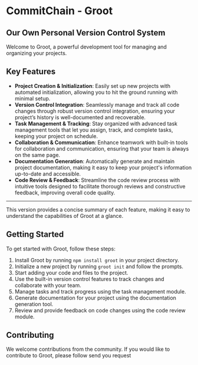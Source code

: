 # CommitChain - Groot 
## Our Own Personal Version Control System


Welcome to Groot, a powerful development tool for managing and organizing your projects.

## Key Features

- **Project Creation & Initialization**: Easily set up new projects with automated initialization, allowing you to hit the ground running with minimal setup.  
- **Version Control Integration**: Seamlessly manage and track all code changes through robust version control integration, ensuring your project’s history is well-documented and recoverable.
- **Task Management & Tracking**: Stay organized with advanced task management tools that let you assign, track, and complete tasks, keeping your project on schedule.
- **Collaboration & Communication**: Enhance teamwork with built-in tools for collaboration and communication, ensuring that your team is always on the same page.
- **Documentation Generation**: Automatically generate and maintain project documentation, making it easy to keep your project's information up-to-date and accessible.
- **Code Review & Feedback**: Streamline the code review process with intuitive tools designed to facilitate thorough reviews and constructive feedback, improving overall code quality.

---

This version provides a concise summary of each feature, making it easy to understand the capabilities of Groot at a glance.

## Getting Started

To get started with Groot, follow these steps:

1. Install Groot by running `npm install groot` in your project directory.
2. Initialize a new project by running `groot init` and follow the prompts.
3. Start adding your code and files to the project.
4. Use the built-in version control features to track changes and collaborate with your team.
5. Manage tasks and track progress using the task management module.
6. Generate documentation for your project using the documentation generation tool.
7. Review and provide feedback on code changes using the code review module.



## Contributing

We welcome contributions from the community. If you would like to contribute to Groot, please follow send you request



